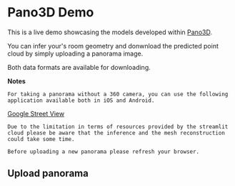 # Pano3D Demo

This is a live demo showcasing the models developed within [Pano3D](https://vcl3d.github.io/Pano3D/).

You can infer your's room geometry and donwnload the predicted point cloud by simply uploading a panorama image.

Both data formats are available for downloading.

**Notes**

```
For taking a panorama without a 360 camera, you can use the following application available both in iOS and Android.
```

[Google Street View](https://play.google.com/store/apps/details?id=com.google.android.street&hl=en&gl=US)


``
Due to the limitation in terms of resources provided by the streamlit cloud please be aware that the inference and the mesh reconstruction could take some time.
``

```
Before uploading a new panorama please refresh your browser.
```

## Upload panorama


